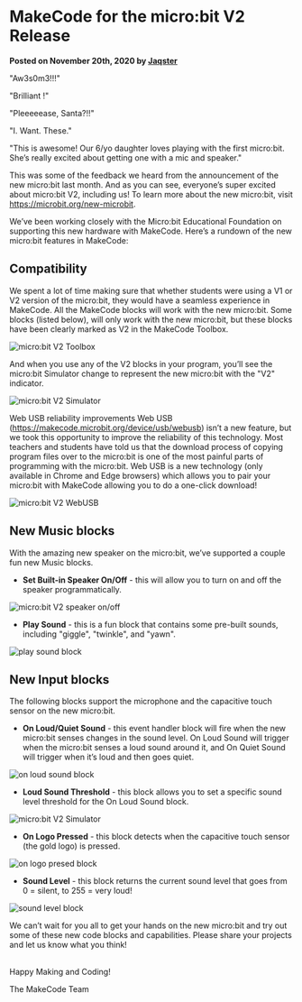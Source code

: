 # MakeCode for the micro:bit V2 Release

**Posted on November 20th, 2020 by [Jaqster](https://github.com/jaqster)**

"Aw3s0m3!!!"

"Brilliant !"

"Pleeeeease, Santa?!!"

"I. Want. These."

"This is awesome! Our 6/yo daughter loves playing with the first micro:bit. She’s really excited about getting one with a mic and speaker."

This was some of the feedback we heard from the announcement of the new micro:bit last month. And as you can see, everyone’s super excited about micro:bit V2, including us! To learn more about the new micro:bit, visit https://microbit.org/new-microbit.

We’ve been working closely with the Micro:bit Educational Foundation on supporting this new hardware with MakeCode. Here’s a rundown of the new micro:bit features in MakeCode:

## Compatibility

We spent a lot of time making sure that whether students were using a V1 or V2 version of the micro:bit, they would have a seamless experience in MakeCode. All the MakeCode blocks will work with the new micro:bit. Some blocks (listed below), will only work with the new micro:bit, but these blocks have been clearly marked as V2 in the MakeCode Toolbox.

![micro:bit V2 Toolbox](/static/blog/microbit/microbitv2/v2-toolbox.png)

And when you use any of the V2 blocks in your program, you’ll see the micro:bit Simulator change to represent the new micro:bit with the "V2" indicator.

![micro:bit V2 Simulator](/static/blog/microbit/microbitv2/simulator.png)

Web USB reliability improvements Web USB (https://makecode.microbit.org/device/usb/webusb) isn’t a new feature, but we took this opportunity to improve the reliability of this technology. Most teachers and students have told us that the download process of copying program files over to the micro:bit is one of the most painful parts of programming with the micro:bit. Web USB is a new technology (only available in Chrome and Edge browsers) which allows you to pair your micro:bit with MakeCode allowing you to do a one-click download!

![micro:bit V2 WebUSB](/static/blog/microbit/microbitv2/webusb.gif)

## New Music blocks

With the amazing new speaker on the micro:bit, we’ve supported a couple fun new Music blocks.

* **Set Built-in Speaker On/Off** - this will allow you to turn on and off the speaker programmatically.

![micro:bit V2 speaker on/off](/static/blog/microbit/microbitv2/speaker-on-off.png)

* **Play Sound** - this is a fun block that contains some pre-built sounds, including "giggle", "twinkle", and "yawn".

![play sound block](/static/blog/microbit/microbitv2/play-sound.png)

## New Input blocks

The following blocks support the microphone and the capacitive touch sensor on the new micro:bit.

* **On Loud/Quiet Sound** - this event handler block will fire when the new micro:bit senses changes in the sound level. On Loud Sound will trigger when the micro:bit senses a loud sound around it, and On Quiet Sound will trigger when it’s loud and then goes quiet.

![on loud sound block](/static/blog/microbit/microbitv2/on-loud-sound.png)

* **Loud Sound Threshold** - this block allows you to set a specific sound level threshold for the On Loud Sound block.

![micro:bit V2 Simulator](/static/blog/microbit/microbitv2/loud-sound-threshold.png)

* **On Logo Pressed** - this block detects when the capacitive touch sensor (the gold logo) is pressed.

![on logo presed block](/static/blog/microbit/microbitv2/on-logo-pressed.png)

* **Sound Level** - this block returns the current sound level that goes from 0 = silent, to 255 = very loud!

![sound level block](/static/blog/microbit/microbitv2/sound-level.png)

We can’t wait for you all to get your hands on the new micro:bit and try out some of these new code blocks and capabilities. Please share your projects and let us know what you think!

<br/>
Happy Making and Coding!

The MakeCode Team